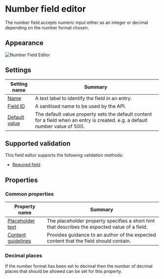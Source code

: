 # Number field editor
The number field accepts numeric input either as an integer or decimal depending on the number format chosen.

## Appearance
![Number Field Editor](/images/field-editor-number.png)

## Settings
| Setting name | Summary|
| ---| --- |
| [Name](/content-types/field-editors/field-settings.md#name) | A text label to identify the field in an entry.|
| [Field ID](/content-types/field-editors/field-settings.md#field-id) | A sanitised name to be used by the API. |
| [Default value](/content-types/field-editors/field-settings.md#default-value) | The default value property sets the default content for a field when an entry is created. e.g. a default number value of 500.

## Supported validation
This field editor supports the following validation methods:

- [Required field](/content-types/validation/required-validation.md)

## Properties
### Common properties
| Property name | Summary|
| ---| --- |
| [Placeholder text](/content-types/field-editors/field-properties.md#placeholder-text) | The placeholder property specifies a short hint that describes the expected value of a field. |
| [Content guidelines](/content-types/field-editors/field-properties.md#content-guidelines) |  Provides guidance to an author of the expected content that the field should contain. |

### Decimal places
If the number format has been set to decimal then the number of decimal places that should be allowed can be set for this property.
